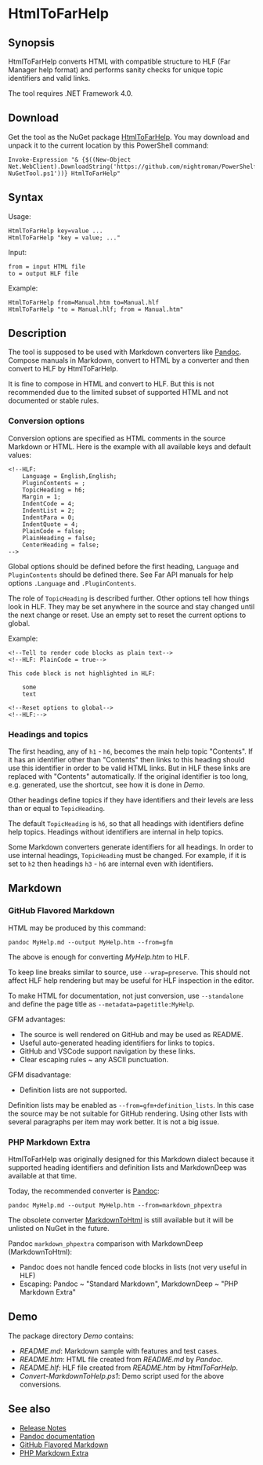 # HtmlToFarHelp

[Pandoc]: https://github.com/jgm/pandoc
[MarkdownToHtml]: https://www.nuget.org/packages/MarkdownToHtml

## Synopsis

HtmlToFarHelp converts HTML with compatible structure to HLF (Far Manager help
format) and performs sanity checks for unique topic identifiers and valid links.

The tool requires .NET Framework 4.0.

## Download

Get the tool as the NuGet package [HtmlToFarHelp](https://www.nuget.org/packages/HtmlToFarHelp).
You may download and unpack it to the current location by this PowerShell command:

    Invoke-Expression "& {$((New-Object Net.WebClient).DownloadString('https://github.com/nightroman/PowerShelf/raw/master/Save-NuGetTool.ps1'))} HtmlToFarHelp"

## Syntax

Usage:

    HtmlToFarHelp key=value ...
    HtmlToFarHelp "key = value; ..."

Input:

    from = input HTML file
    to = output HLF file

Example:

    HtmlToFarHelp from=Manual.htm to=Manual.hlf
    HtmlToFarHelp "to = Manual.hlf; from = Manual.htm"

## Description

The tool is supposed to be used with Markdown converters like [Pandoc]. Compose
manuals in Markdown, convert to HTML by a converter and then convert to HLF by
HtmlToFarHelp.

It is fine to compose in HTML and convert to HLF. But this is not recommended
due to the limited subset of supported HTML and not documented or stable rules.

### Conversion options

Conversion options are specified as HTML comments in the source Markdown or
HTML. Here is the example with all available keys and default values:

    <!--HLF:
        Language = English,English;
        PluginContents = ;
        TopicHeading = h6;
        Margin = 1;
        IndentCode = 4;
        IndentList = 2;
        IndentPara = 0;
        IndentQuote = 4;
        PlainCode = false;
        PlainHeading = false;
        CenterHeading = false;
    -->

Global options should be defined before the first heading, `Language` and
`PluginContents` should be defined there. See Far API manuals for help
options `.Language` and `.PluginContents`.

The role of `TopicHeading` is described further. Other options tell how things
look in HLF. They may be set anywhere in the source and stay changed until the
next change or reset. Use an empty set to reset the current options to global.

Example:

    <!--Tell to render code blocks as plain text-->
    <!--HLF: PlainCode = true-->

    This code block is not highlighted in HLF:

        some
        text

    <!--Reset options to global-->
    <!--HLF:-->

### Headings and topics

The first heading, any of `h1` - `h6`, becomes the main help topic "Contents".
If it has an identifier other than "Contents" then links to this heading should
use this identifier in order to be valid HTML links. But in HLF these links are
replaced with "Contents" automatically. If the original identifier is too long,
e.g. generated, use the shortcut, see how it is done in *Demo*.

Other headings define topics if they have identifiers and their levels are less
than or equal to `TopicHeading`.

The default `TopicHeading` is `h6`, so that all headings with identifiers
define help topics. Headings without identifiers are internal in help topics.

Some Markdown converters generate identifiers for all headings. In order to use
internal headings, `TopicHeading` must be changed. For example, if it is set to
`h2` then headings `h3` - `h6` are internal even with identifiers.

## Markdown

### GitHub Flavored Markdown

HTML may be produced by this command:

    pandoc MyHelp.md --output MyHelp.htm --from=gfm

The above is enough for converting *MyHelp.htm* to HLF.

To keep line breaks similar to source, use `--wrap=preserve`. This should not
affect HLF help rendering but may be useful for HLF inspection in the editor.

To make HTML for documentation, not just conversion, use `--standalone` and
define the page title as `--metadata=pagetitle:MyHelp`.

GFM advantages:

- The source is well rendered on GitHub and may be used as README.
- Useful auto-generated heading identifiers for links to topics.
- GitHub and VSCode support navigation by these links.
- Clear escaping rules ~ any ASCII punctuation.

GFM disadvantage:

- Definition lists are not supported.

Definition lists may be enabled as `--from=gfm+definition_lists`. In this case
the source may be not suitable for GitHub rendering. Using other lists with
several paragraphs per item may work better. It is not a big issue.

### PHP Markdown Extra

HtmlToFarHelp was originally designed for this Markdown dialect because it
supported heading identifiers and definition lists and MarkdownDeep was
available at that time.

Today, the recommended converter is [Pandoc]:

    pandoc MyHelp.md --output MyHelp.htm --from=markdown_phpextra

The obsolete converter [MarkdownToHtml] is still available but it will be
unlisted on NuGet in the future.

Pandoc `markdown_phpextra` comparison with MarkdownDeep (MarkdownToHtml):

- Pandoc does not handle fenced code blocks in lists (not very useful in HLF)
- Escaping: Pandoc ~ "Standard Markdown", MarkdownDeep ~ "PHP Markdown Extra"

## Demo

The package directory *Demo* contains:

- *README.md*: Markdown sample with features and test cases.
- *README.htm*: HTML file created from *README.md* by *Pandoc*.
- *README.hlf*: HLF file created from *README.htm* by *HtmlToFarHelp*.
- *Convert-MarkdownToHelp.ps1*: Demo script used for the above conversions.

## See also

- [Release Notes](https://github.com/nightroman/FarNet/blob/master/HelpDown/HtmlToFarHelp/Release-Notes.md)
- [Pandoc documentation](https://pandoc.org/MANUAL.html)
- [GitHub Flavored Markdown](https://github.github.com/gfm/)
- [PHP Markdown Extra](https://michelf.ca/projects/php-markdown/extra/)
